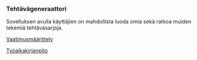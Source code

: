 ### Tehtävägeneraattori

Sovelluksen avulla käyttäjien on mahdollista luoda omia sekä ratkoa muiden tekemiä tehtäväsarjoja.


[Vaatimusmäärittely](https://github.com/nettivastaava/ot-harjoitustyo/blob/master/Tehtavageneraattori/dokumentaatio/vaatimusmaarittely.md)

[Työaikakirjanpito](https://github.com/nettivastaava/ot-harjoitustyo/blob/master/Tehtavageneraattori/dokumentaatio/tuntikirjanpito.md)
